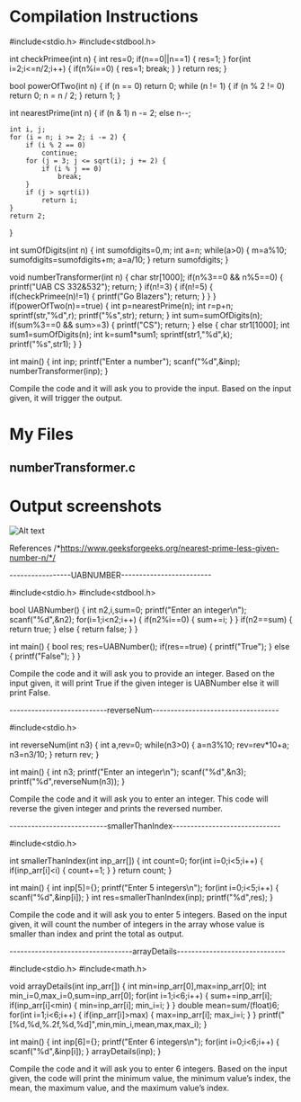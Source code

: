 <!--
NOTES:
This README is an example README for CS332/532 HW#1.
-->

# Compilation Instructions
<!--Start of the code-->
#include<stdio.h>
#include<stdbool.h>
<!--Logic to check if a number is prime number or not-->
int checkPrimee(int n)
{
    int res=0;
    if(n==0||n==1)
    {
        res=1;
    }
    for(int i=2;i<=n/2;i++)
    {
        if(n%i==0)
        {
            res=1;
            break;
        }
    }
    return res;
}
<!--Prime Number logic ends here-->
<!--Logic to check if a number is power of 2-->
bool powerOfTwo(int n)
{
    if (n == 0)
        return 0;
    while (n != 1) {
        if (n % 2 != 0)
            return 0;
        n = n / 2;
    }
    return 1;
}
<!--Power of 2 logic ends here-->
<!--Logic to find the nearest prime which is less than given number-->
int nearestPrime(int n)
{
    if (n & 1)
        n -= 2;
    else
        n--;

    int i, j;
    for (i = n; i >= 2; i -= 2) {
        if (i % 2 == 0)
            continue;
        for (j = 3; j <= sqrt(i); j += 2) {
            if (i % j == 0)
                break;
        }
        if (j > sqrt(i))
            return i;
    }
    return 2;
}
<!--Nearest prime logic ends here-->
<!--Logic to calculate sum of digits-->
int sumOfDigits(int n)
{
    int sumofdigits=0,m;
    int a=n;
    while(a>0)
    {
        m=a%10;
        sumofdigits=sumofdigits+m;
        a=a/10;
    }
    return sumofdigits;
}
<!--Sum of digits logic ends here-->
<!--numberTramsformer function driver code-->
void numberTransformer(int n)
{
    char str[1000];
    if(n%3==0 && n%5==0)
    {
        printf("UAB CS 332&532");
        return;
    }
    if(n!=3)
    {
        if(n!=5)
        {
            if(checkPrimee(n)!=1)
            {
                printf("Go Blazers");
                return;
            }
        }
    }
    if(powerOfTwo(n)==true)
    {
        int p=nearestPrime(n);
        int r=p+n;
        sprintf(str,"%d",r);
        printf("%s",str);
        return;
    }
    int sum=sumOfDigits(n);
    if(sum%3==0 && sum>=3)
    {
        printf("CS");
        return;
    }
    else
    {
        char str1[1000];
        int sum1=sumOfDigits(n);
        int k=sum1*sum1;
        sprintf(str1,"%d",k);
        printf("%s",str1);
    }
}
<!--End of numberTransformer function-->
<!--Main Function-->
int main()
{
    int inp;
    <!--It will ask you to enter a number-->
    printf("Enter a number");
    <!--To read input-->
    scanf("%d",&inp);
    numberTransformer(inp);
}
<!--End of the code-->


Compile the code and it will ask you to provide the input. Based on the input given, it will trigger the output.

# My Files
## numberTransformer.c

# Output screenshots
![Alt text](image.png)

References
/*https://www.geeksforgeeks.org/nearest-prime-less-given-number-n/*/








-----------------UABNUMBER-------------------------
<!--Start of the code-->
#include<stdio.h>
#include<stdbool.h>
<!--UABNumber Function driver code-->
bool UABNumber()
{
    int n2,i,sum=0;
    printf("Enter an integer\n");
    scanf("%d",&n2);
    for(i=1;i<n2;i++)
    {
        if(n2%i==0)
        {
            sum+=i;
        }
    }
    if(n2==sum)
    {
        return true;
    }
    else
    {
        return false;
    }
}
<!--Main Function-->
int main()
{
    bool res;
    res=UABNumber();
    if(res==true)
    {
        printf("True");
    }
    else
    {
        printf("False");
    }
}
<!--End of the code-->

Compile the code and it will ask you to provide an integer. 
Based on the input given, it will print True if the given integer is UABNumber else it will print False.





---------------------------reverseNum-----------------------------------
<!--Start of the code-->
#include<stdio.h>
<!--reverseNum function Logic-->
int reverseNum(int n3)
{
    int a,rev=0;
    while(n3>0)
    {
        a=n3%10;
        rev=rev*10+a;
        n3=n3/10;
    }
    return rev;
}
<!--reverseNum function ends here-->
<!--Main Function-->
int main()
{
    int n3;
    printf("Enter an integer\n");
    scanf("%d",&n3);
    printf("%d",reverseNum(n3));
}
<!--End of the code-->

Compile the code and it will ask you to enter an integer. 
This code will reverse the given integer and prints the reversed number.


---------------------------smallerThanIndex------------------------------
<!--Start of the code-->
#include<stdio.h>
<!--smallerThanIndex function logic-->
int smallerThanIndex(int inp_arr[])
{
    int count=0;
    for(int i=0;i<5;i++)
    {
        if(inp_arr[i]<i)
        {
            count+=1;
        }
    }
    return count;
}
<!--function logic ends here-->
<!--Main Function-->
int main()
{
    int inp[5]={};
    printf("Enter 5 integers\n");
    for(int i=0;i<5;i++)
    {
        scanf("%d",&inp[i]);
    }
    int res=smallerThanIndex(inp);
    printf("%d",res);
}
<!--End of the code-->

Compile the code and it will ask you to enter 5 integers. 
Based on the input given, it will count the number of integers in the array whose value is smaller than index and print the total as output.







----------------------------------arrayDetails------------------------------
<!--Start of the code-->
#include<stdio.h>
#include<math.h>
<!--arrayDetails Function Logic-->
void arrayDetails(int inp_arr[])
{
    int min=inp_arr[0],max=inp_arr[0];
    int min_i=0,max_i=0,sum=inp_arr[0];
    for(int i=1;i<6;i++)
    {
        sum+=inp_arr[i];
        if(inp_arr[i]<min)
        {
            min=inp_arr[i];
            min_i=i;
        }
    }
    double mean=sum/(float)6;
    for(int i=1;i<6;i++)
    {
        if(inp_arr[i]>max)
        {
            max=inp_arr[i];
            max_i=i;
        }
    }
    printf("[%d,%d,%.2f,%d,%d]",min,min_i,mean,max,max_i);
}
<!--arrayDetails function logic ends here-->
<!--Main Function-->
int main()
{
    int inp[6]={};
    printf("Enter 6 integers\n");
    for(int i=0;i<6;i++)
    {
        scanf("%d",&inp[i]);
    }
    arrayDetails(inp);
}
<!--End of the code-->


Compile the code and it will ask you to enter 6 integers. 
Based on the input given, the code will print the minimum value, the minimum value’s index, the mean, the maximum value, and the maximum value’s index.